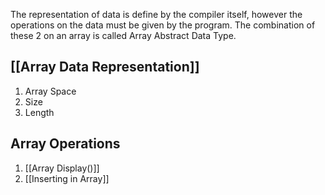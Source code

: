 The representation of data is define by the compiler itself, however the operations on the data must be given by the program. The combination of these 2 on an array is called Array Abstract Data Type.

## [[Array Data Representation]]

1. Array Space
2. Size
3. Length

## Array Operations

1. [[Array Display()]]
2. [[Inserting in Array]]